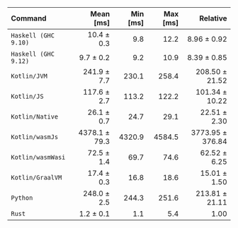 | Command | Mean [ms] | Min [ms] | Max [ms] | Relative |
|:---|---:|---:|---:|---:|
| `Haskell (GHC 9.10)` | 10.4 ± 0.3 | 9.8 | 12.2 | 8.96 ± 0.92 |
| `Haskell (GHC 9.12)` | 9.7 ± 0.2 | 9.2 | 10.9 | 8.39 ± 0.85 |
| `Kotlin/JVM` | 241.9 ± 7.7 | 230.1 | 258.4 | 208.50 ± 21.52 |
| `Kotlin/JS` | 117.6 ± 2.7 | 113.2 | 122.2 | 101.34 ± 10.22 |
| `Kotlin/Native` | 26.1 ± 0.7 | 24.7 | 29.1 | 22.51 ± 2.30 |
| `Kotlin/wasmJs` | 4378.1 ± 79.3 | 4320.9 | 4584.5 | 3773.95 ± 376.84 |
| `Kotlin/wasmWasi` | 72.5 ± 1.4 | 69.7 | 74.6 | 62.52 ± 6.25 |
| `Kotlin/GraalVM` | 17.4 ± 0.3 | 16.8 | 18.6 | 15.01 ± 1.50 |
| `Python` | 248.0 ± 2.5 | 244.3 | 251.6 | 213.81 ± 21.11 |
| `Rust` | 1.2 ± 0.1 | 1.1 | 5.4 | 1.00 |
